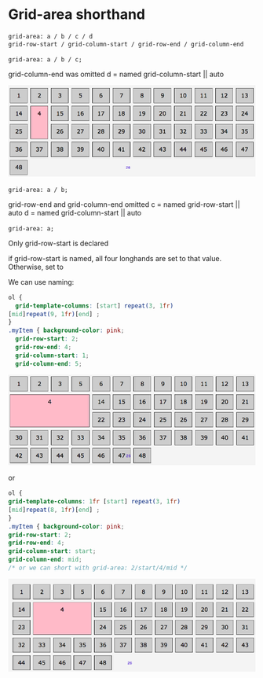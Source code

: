 # Grid-area shorthand

```
grid-area: a / b / c / d
grid-row-start / grid-column-start / grid-row-end / grid-column-end
```
`grid-area: a / b / c;`

grid-column-end was omitted 
d = named grid-column-start || auto

![one-column-wide](../one-column-wide.png)

`grid-area: a / b; `

grid-row-end and grid-column-end omitted 
c = named grid-row-start || auto
d = named grid-column-start || auto

`grid-area: a;`

Only grid-row-start is declared

if grid-row-start is named, all four longhands are set to that value. Otherwise, set to

We can use naming:

```css
ol { 
  grid-template-columns: [start] repeat(3, 1fr)
[mid]repeat(9, 1fr)[end] ;
}
.myItem { background-color: pink;
  grid-row-start: 2;
  grid-row-end: 4;
  grid-column-start: 1;
  grid-column-end: 5;
  ```

  ![grid-naming](../grid-naming.png)

  or 

  ```css
  ol { 
  grid-template-columns: 1fr [start] repeat(3, 1fr)
[mid]repeat(8, 1fr)[end] ;
}
.myItem { background-color: pink;
  grid-row-start: 2;
  grid-row-end: 4;
  grid-column-start: start;
  grid-column-end: mid;
/* or we can short with grid-area: 2/start/4/mid */
```
![grid-naming2](../grid-naming2.png)
